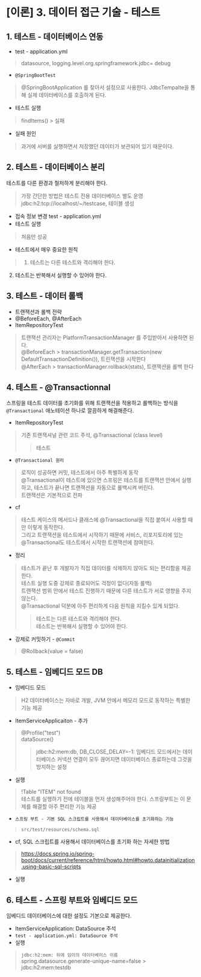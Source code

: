 # [이론] 3. 데이터 접근 기술 - 테스트
## 1. 테스트 - 데이터베이스 연동
- test - application.yml
> datasource, logging.level.org.springframework.jdbc= debug
- `@SpringBootTest`
> @SpringBootApplication 를 찾아서 설정으로 사용한다.
> JdbcTempalte을 통해 실제 데이터베이스를 호출하게 된다.

- 테스트 실행
> findItems() > 실패
- 실패 원인
> 과거에 서버를 실행하면서 저장했던 데이터가 보관되어 있기 때문이다.

## 2. 테스트 - 데이터베이스 분리
테스트를 다른 환경과 철저하게 분리해야 한다.
> 가장 간단한 방법은 테스트 전용 데이터베이스 별도 운영  
jdbc:h2:tcp://localhost/~/testcase, 테이블 생성
- 접속 정보 변경 test - application.yml
- 테스트 실행
> 처음만 성공

- 테스트에서 매우 중요한 원칙
> 1. 테스트는 다른 테스트와 격리해야 한다.  
2. 테스트는 반복해서 실행할 수 있어야 한다.

## 3. 테스트 - 데이터 롤백
- 트랜잭션과 롤백 전략
- @BeforeEach, @AfterEach
- ItemRepositoryTest
> 트랜잭션 관리자는 PlatformTransactionManager 를 주입받아서 사용하면 된다.  
@BeforeEach > transactionManager.getTransaction(new DefaultTransactionDefinition()), 트린잭션을 시작한다  
@AfterEach > transactionManager.rollback(stats), 트랜잭션을 롤백 한다

## 4. 테스트 - @Transactionnal
스프링을 테스트 데이터를 초기화를 위해 트랜잭션을 적용하고 롤백하는 방식을 `@Transactional` 애노테이션 하나로 깔끔하게 해결해준다.
- ItemRepositoryTest
> 기존 트랜잭셔널 관련 코드 주석, @Transactional (class level)  
>> 테스트
- `@Transactional 원리`
> 로직이 성공하면 커밋, 테스트에서 아주 특별하게 동작  
@Transactional이 테스트에 있으면 스프링은 테스트를 트랜잭션 안에서 실행하고, 테스트가 끝나면 트랜잭션을 자동으로 롤백시켜 버린다.  
트랜잭션은 기본적으로 전파
- cf
> 테스트 케이스의 메서드나 클래스에 @Transactional을 직접 붙여서 사용할 때 만 이렇게 동작한다.  
그리고 트랜잭션을 테스트에서 시작하기 때문에 서비스, 리포지토리에 있는 @Transactional도 테스트에서 시작한 트랜잭션에 참여한다.

- 정리
> 테스트가 끝난 후 개발자가 직접 데이터를 삭제하지 않아도 되는 편리함을 제공한다.  
테스트 실행 도중 강제로 종료되어도 걱정이 없다(자동 롤백)  
트랜잭션 범위 안에서 테스트 진행하기 때문에 다른 테스트가 서로 영향을 주지 않는다.  
@Transactional 덕분에 아주 편리하게 다음 원칙을 지킬수 있게 되었다.
>> 테스트는 다른 테스트와 격리해야 한다.  
테스트는 반복해서 실행할 수 있어야 한다.
- 강제로 커밋하기 - `@Commit`
> @Rollback(value = false)

## 5. 테스트 - 임베디드 모드 DB
- 임베디드 모드
>  H2 데이터베이스는 자바로 개발, JVM 안에서 메모리 모드로 동작하는 특별한 기능 제공
- ItemServiceApplicaiton - 추가
> @Profile("test")  
dataSource()
>> jdbc:h2:mem:db, DB_CLOSE_DELAY=-1: 임베디드 모드에서는 데이터베이스 커넥션 연결이 모두 끊어지면 데이터베이스 종료하는데 그것을 방지하는 설정
- 실행
> !Table "ITEM" not found  
테스트를 실행하기 전에 테이블을 먼저 생성해주어야 한다. 스프링부트는 이 문제를 해결할 아주 편리한 기능 제공

- `스프링 부트 - 기본 SQL 스크립트를 사용해서 데이터베이스를 초기화하는 기능`
> `src/test/resources/schema.sql`
- cf, SQL 스크립트를 사용해서 데이터베이스를 초기화 하는 자세한 방법
> https://docs.spring.io/spring-boot/docs/current/reference/html/howto.html#howto.datainitialization.using-basic-sql-scripts
- 실행

## 6. 테스트 - 스프링 부트와 임베디드 모드
임베디드 데이터베이스에 대한 설정도 기본으로 제공한다.
- ItemServiceApplication: DataSource 주석
- `test - application.yml: DataSource 주석`
- 실행
> `jdbc:h2:mem: 뒤에 임이의 데이터베이스 이름`  
spring.datasource.generate-unique-name=false > jdbc:h2:mem:testdb